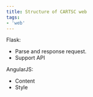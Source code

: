 ```yaml
---
title: Structure of CARTSC web
tags:
- 'web'
---
```


Flask: 

- Parse and response request.
- Support API



AngularJS:

- Content
- Style

